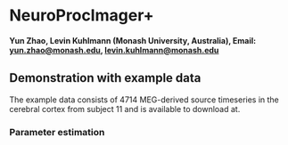 # NeuroProcImager+
#### Yun Zhao, Levin Kuhlmann (Monash University, Australia), Email: yun.zhao@monash.edu, levin.kuhlmann@monash.edu

## Demonstration with example data
The example data consists of 4714 MEG-derived source timeseries in the cerebral cortex from subject 11 and is available to download at.

### Parameter estimation

